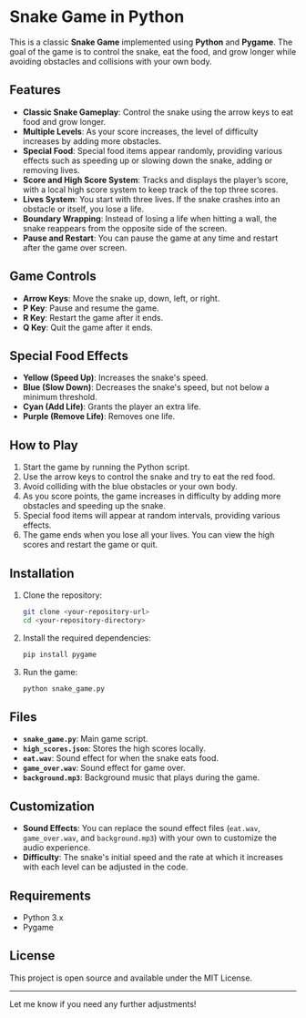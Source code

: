 # Snake Game in Python

This is a classic **Snake Game** implemented using **Python** and **Pygame**. The goal of the game is to control the snake, eat the food, and grow longer while avoiding obstacles and collisions with your own body.

## Features

- **Classic Snake Gameplay**: Control the snake using the arrow keys to eat food and grow longer.
- **Multiple Levels**: As your score increases, the level of difficulty increases by adding more obstacles.
- **Special Food**: Special food items appear randomly, providing various effects such as speeding up or slowing down the snake, adding or removing lives.
- **Score and High Score System**: Tracks and displays the player’s score, with a local high score system to keep track of the top three scores.
- **Lives System**: You start with three lives. If the snake crashes into an obstacle or itself, you lose a life.
- **Boundary Wrapping**: Instead of losing a life when hitting a wall, the snake reappears from the opposite side of the screen.
- **Pause and Restart**: You can pause the game at any time and restart after the game over screen.

## Game Controls

- **Arrow Keys**: Move the snake up, down, left, or right.
- **P Key**: Pause and resume the game.
- **R Key**: Restart the game after it ends.
- **Q Key**: Quit the game after it ends.

## Special Food Effects

- **Yellow (Speed Up)**: Increases the snake's speed.
- **Blue (Slow Down)**: Decreases the snake's speed, but not below a minimum threshold.
- **Cyan (Add Life)**: Grants the player an extra life.
- **Purple (Remove Life)**: Removes one life.

## How to Play

1. Start the game by running the Python script.
2. Use the arrow keys to control the snake and try to eat the red food.
3. Avoid colliding with the blue obstacles or your own body.
4. As you score points, the game increases in difficulty by adding more obstacles and speeding up the snake.
5. Special food items will appear at random intervals, providing various effects.
6. The game ends when you lose all your lives. You can view the high scores and restart the game or quit.

## Installation

1. Clone the repository:
   ```bash
   git clone <your-repository-url>
   cd <your-repository-directory>
2. Install the required dependencies:
   ```bash
   pip install pygame
3. Run the game:
   ```bash
   python snake_game.py
## Files

- **`snake_game.py`**: Main game script.
- **`high_scores.json`**: Stores the high scores locally.
- **`eat.wav`**: Sound effect for when the snake eats food.
- **`game_over.wav`**: Sound effect for game over.
- **`background.mp3`**: Background music that plays during the game.

## Customization

- **Sound Effects**: You can replace the sound effect files (`eat.wav`, `game_over.wav`, and `background.mp3`) with your own to customize the audio experience.
- **Difficulty**: The snake's initial speed and the rate at which it increases with each level can be adjusted in the code.

## Requirements

- Python 3.x
- Pygame
## License

This project is open source and available under the MIT License.

---

Let me know if you need any further adjustments!

